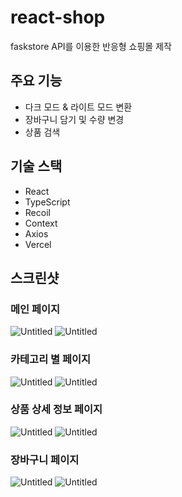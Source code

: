 # react-shop

faskstore API를 이용한 반응형 쇼핑몰 제작

## 주요 기능

- 다크 모드 & 라이트 모드 변환
- 장바구니 담기 및 수량 변경
- 상품 검색

## 기술 스택

- React
- TypeScript
- Recoil
- Context
- Axios
- Vercel

## 스크린샷

### 메인 페이지

![Untitled](https://s3-us-west-2.amazonaws.com/secure.notion-static.com/803b4cec-b7d7-417f-bfc8-fc6547050ef2/Untitled.png)
![Untitled](https://s3-us-west-2.amazonaws.com/secure.notion-static.com/7e3b79cc-3163-44d0-b291-d550896d422e/Untitled.png)

### 카테고리 별 페이지

![Untitled](https://s3-us-west-2.amazonaws.com/secure.notion-static.com/168d92c0-0bcf-45e3-ae23-baf37407245b/Untitled.png)
![Untitled](https://s3-us-west-2.amazonaws.com/secure.notion-static.com/26717f6f-c28e-421d-89a3-9ef59b39ae2c/Untitled.png)

### 상품 상세 정보 페이지

![Untitled](https://s3-us-west-2.amazonaws.com/secure.notion-static.com/db1b58a2-e00c-43cb-848f-c0f34781fcf7/Untitled.png)
![Untitled](https://s3-us-west-2.amazonaws.com/secure.notion-static.com/53c76486-a574-4598-a98e-cd06cf53ba8b/Untitled.png)

### 장바구니 페이지

![Untitled](https://s3-us-west-2.amazonaws.com/secure.notion-static.com/5fba5f69-d643-4398-a034-5dac7f8a201f/Untitled.png)
![Untitled](https://s3-us-west-2.amazonaws.com/secure.notion-static.com/abf024a0-afcc-421d-bbc6-0dd52e0ff663/Untitled.png)
